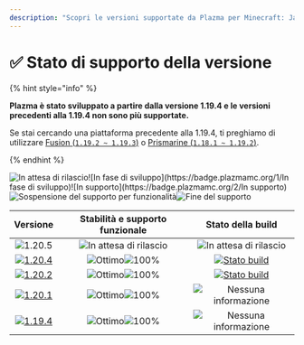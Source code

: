 ```yaml
---
description: "Scopri le versioni supportate da Plazma per Minecraft: Java Edition."
---
```


# ✅ Stato di supporto della versione

{% hint style="info" %}

**Plazma è stato sviluppato a partire dalla versione 1.19.4 e le versioni precedenti alla 1.19.4 non sono più supportate.**

Se stai cercando una piattaforma precedente alla 1.19.4, ti preghiamo di utilizzare [Fusion (`1.19.2 ~ 1.19.3`)](https://github.com/RuinedTechnologyUnify/Fusion) o [Prismarine (`1.18.1 ~ 1.19.2`)](https://github.com/PrismarineTeam/Prismarine).

{% endhint %}

[wtr]: https://badge.plazmamc.org/0/In%20attesa%20di%20rilascio
[ukn]: https://badge.plazmamc.org/0/Nessuna%20informazione
[vgd]: https://badge.plazmamc.org/1/Ottimo
[100]: https://badge.plazmamc.org/percent/100

![In attesa di rilascio][wtr]!\[In fase di sviluppo]\(https\://badge.plazmamc.org/1/In fase di sviluppo)!\[In supporto]\(https\://badge.plazmamc.org/2/In supporto)![Sospensione del supporto per funzionalità](https://badge.plazmamc.org/6/Sospensione%20del%20supporto%20per%20funzionalità)![Fine del supporto](https://badge.plazmamc.org/4/Fine%20del%20supporto)

|                                      Versione                                     | Stabilità    e    supporto funzionale |                                           Stato della build                                          |
| :-------------------------------------------------------------------------------: | :-----------------------------------: | :--------------------------------------------------------------------------------------------------: |
|                   ![1.20.5](https://badge.plazmamc.org/0/1.20.5)                  |     ![In attesa di rilascio][wtr]     |                                     ![In attesa di rilascio][wtr]                                    |
| [![1.20.4](https://badge.plazmamc.org/2/1.20.4)](https://git.plazmamc.org/1.20.4) |       ![Ottimo][vgd]![100%][100]      | [![Stato build](https://build.plazmamc.org/1.20.4)](https://build.plazmamc.org/1.20.4?redirect=true) |
| [![1.20.2](https://badge.plazmamc.org/6/1.20.2)](https://git.plazmamc.org/1.20.2) |       ![Ottimo][vgd]![100%][100]      | [![Stato build](https://build.plazmamc.org/1.20.2)](https://build.plazmamc.org/1.20.2?redirect=true) |
| [![1.20.1](https://badge.plazmamc.org/4/1.20.1)](https://git.plazmamc.org/1.20.1) |       ![Ottimo][vgd]![100%][100]      |                                     ![Nessuna informazione][ukn]                                     |
| [![1.19.4](https://badge.plazmamc.org/4/1.19.4)](https://git.plazmamc.org/1.19.4) |       ![Ottimo][vgd]![100%][100]      |                                     ![Nessuna informazione][ukn]                                     |
